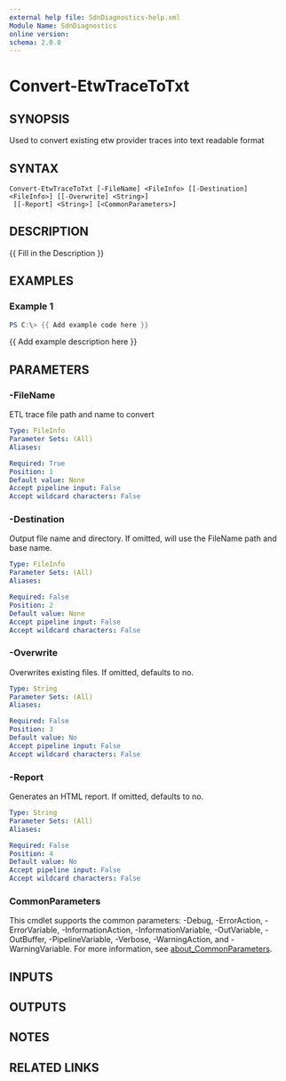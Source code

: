 ```yaml
---
external help file: SdnDiagnostics-help.xml
Module Name: SdnDiagnostics
online version:
schema: 2.0.0
---
```


# Convert-EtwTraceToTxt

## SYNOPSIS
Used to convert existing etw provider traces into text readable format

## SYNTAX

```
Convert-EtwTraceToTxt [-FileName] <FileInfo> [[-Destination] <FileInfo>] [[-Overwrite] <String>]
 [[-Report] <String>] [<CommonParameters>]
```

## DESCRIPTION
{{ Fill in the Description }}

## EXAMPLES

### Example 1
```powershell
PS C:\> {{ Add example code here }}
```

{{ Add example description here }}

## PARAMETERS

### -FileName
ETL trace file path and name to convert

```yaml
Type: FileInfo
Parameter Sets: (All)
Aliases:

Required: True
Position: 1
Default value: None
Accept pipeline input: False
Accept wildcard characters: False
```

### -Destination
Output file name and directory.
If omitted, will use the FileName path and base name.

```yaml
Type: FileInfo
Parameter Sets: (All)
Aliases:

Required: False
Position: 2
Default value: None
Accept pipeline input: False
Accept wildcard characters: False
```

### -Overwrite
Overwrites existing files.
If omitted, defaults to no.

```yaml
Type: String
Parameter Sets: (All)
Aliases:

Required: False
Position: 3
Default value: No
Accept pipeline input: False
Accept wildcard characters: False
```

### -Report
Generates an HTML report.
If omitted, defaults to no.

```yaml
Type: String
Parameter Sets: (All)
Aliases:

Required: False
Position: 4
Default value: No
Accept pipeline input: False
Accept wildcard characters: False
```

### CommonParameters
This cmdlet supports the common parameters: -Debug, -ErrorAction, -ErrorVariable, -InformationAction, -InformationVariable, -OutVariable, -OutBuffer, -PipelineVariable, -Verbose, -WarningAction, and -WarningVariable. For more information, see [about_CommonParameters](http://go.microsoft.com/fwlink/?LinkID=113216).

## INPUTS

## OUTPUTS

## NOTES

## RELATED LINKS
